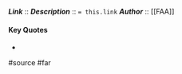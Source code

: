 ***Link***      :: [](https://www.ecfr.gov/current/title-14/section-91.131)
***Description***      :: `= this.link`
***Author*** :: [[FAA]]

#### Key Quotes
* 

#source #far